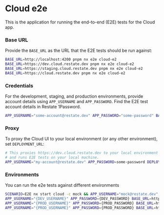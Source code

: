 # Cloud e2e

This is the application for running the end-to-end (E2E) tests for the Cloud app.

### Base URL

Provide the `BASE_URL` as the URL that the E2E tests should be run against:

```sh
BASE_URL=http://localhost:4200 pnpm nx e2e cloud-e2
BASE_URL=https://dev.cloud.restate.dev pnpm nx e2e cloud-e2
BASE_URL=https://staging.cloud.restate.dev pnpm nx e2e cloud-e2
BASE_URL=https://cloud.restate.dev pnpm nx e2e cloud-e2
```

### Credentials

For the development, staging, and production environments, provide account details using `APP_USERNAME` and `APP_PASSWORD`. Find the E2E test account details in Restate 1Password.

```sh
APP_USERNAME="some-account@restate.dev" APP_PASSWORD="some-password" BASE_URL=https://staging.cloud.restate.dev pnpm nx e2e cloud-e2
```

### Proxy

To proxy the Cloud UI to your local environment (or any other environment), set `DEPLOYMENT_URL`:

```sh
# This proxies https://dev.cloud.restate.dev to your local environment
# and runs E2E tests on your local machine.
APP_USERNAME="my-account@restate.dev" APP_PASSWORD=some-password DEPLOYMENT_URL=http://localhost:4200 BASE_URL=https://dev.cloud.restate.dev pnpm nx e2e cloud-e2
```

### Environments

You can run the e2e tests against different environments

```sh
SCENARIO=E2E nx start cloud -c mock && APP_USERNAME="mock@restate.dev" APP_PASSWORD="123456" BASE_URL=http://localhost:4200 nx e2e cloud-e2e
APP_USERNAME="{DEV_USERNAME}" APP_PASSWORD={DEV_PASSWORD} BASE_URL=https://dev.cloud.restate.dev nx e2e cloud-e2e
APP_USERNAME="{PROD_USERNAME}" APP_PASSWORD={PROD_PASSWORD} BASE_URL=https://staging.cloud.restate.dev nx e2e cloud-e2e
APP_USERNAME="{PROD_USERNAME}" APP_PASSWORD={PROD_PASSWORD} BASE_URL=https://cloud.restate.dev nx e2e cloud-e2e
```
